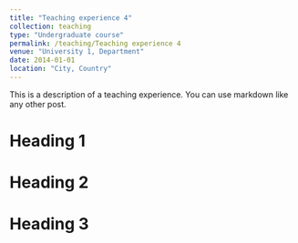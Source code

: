 ```yaml
---
title: "Teaching experience 4"
collection: teaching
type: "Undergraduate course"
permalink: /teaching/Teaching experience 4
venue: "University 1, Department"
date: 2014-01-01
location: "City, Country"
---
```


This is a description of a teaching experience. You can use markdown like any other post.

Heading 1
======

Heading 2
======

Heading 3
======
